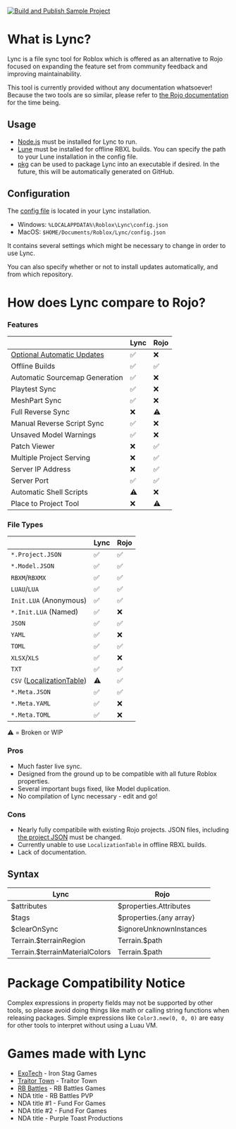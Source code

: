 [![Build and Publish Sample Project](https://github.com/Iron-Stag-Games/Lync/actions/workflows/Publish-main.yml/badge.svg)](https://github.com/Iron-Stag-Games/Lync/actions/workflows/Publish-main.yml)

# What is Lync?

Lync is a file sync tool for Roblox which is offered as an alternative to Rojo focused on expanding the feature set from community feedback and improving maintainability.

This tool is currently provided without any documentation whatsoever! Because the two tools are so similar, please refer to [the Rojo documentation](https://rojo.space/docs/v7/) for the time being.

## Usage

- [Node.js](https://nodejs.org/) must be installed for Lync to run.
- [Lune](https://github.com/filiptibell/lune) must be installed for offline RBXL builds. You can specify the path to your Lune installation in the config file.
- [pkg](https://www.npmjs.com/package/pkg) can be used to package Lync into an executable if desired. In the future, this will be automatically generated on GitHub.

## Configuration

The [config file](https://github.com/Iron-Stag-Games/Lync/blob/main/Lync/config.json) is located in your Lync installation.

- Windows: `%LOCALAPPDATA%\Roblox\Lync\config.json`
- MacOS: `$HOME/Documents/Roblox/Lync/config.json`

It contains several settings which might be necessary to change in order to use Lync.

You can also specify whether or not to install updates automatically, and from which repository.

# How does Lync compare to Rojo?

### Features
| | Lync | Rojo |
|-|-|-|
| [Optional Automatic Updates](https://github.com/Iron-Stag-Games/Lync#configuration) | ✅️ | ❌️ |
| Offline Builds | ✅️ | ✅️ |
| Automatic Sourcemap Generation | ✅️ | ❌️ |
| Playtest Sync | ✅️ | ❌️ |
| MeshPart Sync | ✅️ | ❌️ |
| Full Reverse Sync | ❌️ | ⚠️ |
| Manual Reverse Script Sync | ✅️ | ❌️ |
| Unsaved Model Warnings | ✅️ | ❌️ |
| Patch Viewer | ❌️ | ✅️ |
| Multiple Project Serving | ❌️ | ✅️ |
| Server IP Address | ❌️ | ✅️ |
| Server Port | ✅️ | ✅️ |
| Automatic Shell Scripts | ⚠️ | ❌️ |
| Place to Project Tool | ❌️ | ⚠️ |

### File Types
| | Lync | Rojo |
|-|-|-|
| `*.Project.JSON` | ✅️ | ✅️ |
| `*.Model.JSON` | ✅️ | ✅️ |
| `RBXM`/`RBXMX` | ✅️ | ✅️ |
| `LUAU`/`LUA` | ✅️ | ✅️ |
| `Init.LUA` (Anonymous) | ✅️ | ✅️ |
| `*.Init.LUA` (Named) | ✅️ | ❌️ |
| `JSON` | ✅️ | ✅️ |
| `YAML` | ✅️ | ❌️ |
| `TOML` | ✅️ | ✅️ |
| `XLSX`/`XLS` | ✅️ | ❌️ |
| `TXT` | ✅️ | ✅️ |
| `CSV` ([LocalizationTable](https://create.roblox.com/docs/reference/engine/classes/LocalizationTable)) | ⚠️ | ✅️ |
| `*.Meta.JSON` | ✅️ | ✅️ |
| `*.Meta.YAML` | ✅️ | ❌️ |
| `*.Meta.TOML` | ✅️ | ❌️ |

⚠️ = Broken or WIP

### Pros
- Much faster live sync.
- Designed from the ground up to be compatible with all future Roblox properties.
- Several important bugs fixed, like Model duplication.
- No compilation of Lync necessary - edit and go!

### Cons
- Nearly fully compatibile with existing Rojo projects. JSON files, including [the project JSON](https://github.com/Iron-Stag-Games/Lync/blob/main/Sample%20Project/default.project.json) must be changed.
- Currently unable to use `LocalizationTable` in offline RBXL builds.
- Lack of documentation.


## Syntax
| Lync | Rojo |
|-|-|
| $attributes | $properties.Attributes |
| $tags | $properties.{any array} |
| $clearOnSync | $ignoreUnknownInstances |
| Terrain.$terrainRegion | Terrain.$path |
| Terrain.$terrainMaterialColors | Terrain.$path |


# Package Compatibility Notice

Complex expressions in property fields may not be supported by other tools, so please avoid doing things like math or calling string functions when releasing packages.
Simple expressions like `Color3.new(0, 0, 0)` are easy for other tools to interpret without using a Luau VM.

# Games made with Lync

- [ExoTech](https://www.roblox.com/games/7634484468) - Iron Stag Games
- [Traitor Town](https://www.roblox.com/games/255236425) - Traitor Town
- [RB Battles](https://www.roblox.com/games/5036207802) - RB Battles Games
- NDA title - RB Battles PVP
- NDA title #1 - Fund For Games
- NDA title #2 - Fund For Games
- NDA title - Purple Toast Productions
